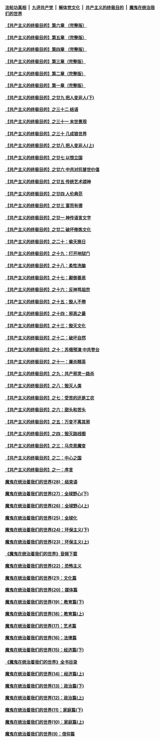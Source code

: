 ####  [法轮功真相](../../../../basic/blob/master/README.md?t=04141031) &nbsp;|&nbsp; [九评共产党](../../../../9ping.md/blob/master/README.md?t=04141031) &nbsp;|&nbsp; [解体党文化](../../../../jtdwh.md/blob/master/README.md?t=04141031)  &nbsp;|&nbsp; [共产主义的终极目的](../../../../gczydzjmd.md/blob/master/README.md?t=04141031) &nbsp;|&nbsp; [魔鬼在统治我们的世界](../../../../mgztzwmdsj.md/blob/master/README.md?t=04141031) 

#### [【共产主义的终极目的】第六章 （完整版）](../pages/nsc422/n11428913.md?t=04141031) 

#### [【共产主义的终极目的】第五章 （完整版）](../pages/nsc422/n11428912.md?t=04141031) 

#### [【共产主义的终极目的】第四章 （完整版）](../pages/nsc422/n11428907.md?t=04141031) 

#### [【共产主义的终极目的】第三章（完整版）](../pages/nsc422/n11428848.md?t=04141031) 

#### [【共产主义的终极目的】第二章（完整版）](../pages/nsc422/n11428831.md?t=04141031) 

#### [【共产主义的终极目的】第一章（完整版）](../pages/nsc422/n11417651.md?t=04141031) 

#### [【共产主义的终极目的】之廿九 把人变非人(下)](../pages/nsc422/n11344140.md?t=04141031) 

#### [【共产主义的终极目的】之三十二 结语](../pages/nsc422/n11360535.md?t=04141031) 

#### [【共产主义的终极目的】之三十一 末世景观](../pages/nsc422/n11351129.md?t=04141031) 

#### [【共产主义的终极目的】之三十 几成狼世界](../pages/nsc422/n11348280.md?t=04141031) 

#### [【共产主义的终极目的】之廿八 把人变非人(上)](../pages/nsc422/n11340492.md?t=04141031) 

#### [【共产主义的终极目的】之廿七 以恨立国](../pages/nsc422/n11336944.md?t=04141031) 

#### [【共产主义的终极目的】之廿六 中共对抗普世价值](../pages/nsc422/n11324785.md?t=04141031) 

#### [【共产主义的终极目的】之廿五 传统艺术颂神](../pages/nsc422/n11296396.md?t=04141031) 

#### [【共产主义的终极目的】之廿四 人伦典范](../pages/nsc422/n11296397.md?t=04141031) 

#### [【共产主义的终极目的】之廿三 富而有德](../pages/nsc422/n11283598.md?t=04141031) 

#### [【共产主义的终极目的】之廿一 神传语言文字](../pages/nsc422/n11263265.md?t=04141031) 

#### [【共产主义的终极目的】之廿二 破坏修炼文化](../pages/nsc422/n11245728.md?t=04141031) 

#### [【共产主义的终极目的】之二十：偷天换日](../pages/nsc422/n11238846.md?t=04141031) 

#### [【共产主义的终极目的】之十九：打开地狱门](../pages/nsc422/n11206376.md?t=04141031) 

#### [【共产主义的终极目的】之十八：柔性洗脑](../pages/nsc422/n11199994.md?t=04141031) 

#### [【共产主义的终极目的】之十七：颠倒善恶](../pages/nsc422/n11179782.md?t=04141031) 

#### [【共产主义的终极目的】之十六：反神骂祖宗](../pages/nsc422/n11166798.md?t=04141031) 

#### [【共产主义的终极目的】之十五：毁人不倦](../pages/nsc422/n11166792.md?t=04141031) 

#### [【共产主义的终极目的】之十四：邪恶之最](../pages/nsc422/n11150249.md?t=04141031) 

#### [【共产主义的终极目的】之十三：毁灭文化](../pages/nsc422/n11135227.md?t=04141031) 

#### [【共产主义的终极目的】之十二：破坏自然](../pages/nsc422/n11135214.md?t=04141031) 

#### [【共产主义的终极目的】之十：苏俄预演 中共登台](../pages/nsc422/n11118424.md?t=04141031) 

#### [【共产主义的终极目的】之十一：屠杀精英](../pages/nsc422/n11118442.md?t=04141031) 

#### [【共产主义的终极目的】之九：共产邪灵一路杀](../pages/nsc422/n11114139.md?t=04141031) 

#### [【共产主义的终极目的】之八：毁灭人类](../pages/nsc422/n11108503.md?t=04141031) 

#### [【共产主义的终极目的】之七：受苦的还是工农](../pages/nsc422/n11101809.md?t=04141031) 

#### [【共产主义的终极目的】之六：甜头和苦头](../pages/nsc422/n11096971.md?t=04141031) 

#### [【共产主义的终极目的】之五：万变不离其邪](../pages/nsc422/n11091285.md?t=04141031) 

#### [【共产主义的终极目的】之四：毁灭路线图](../pages/nsc422/n11086284.md?t=04141031) 

#### [【共产主义的终极目的】之三：马克思魔变](../pages/nsc422/n11061941.md?t=04141031) 

#### [【共产主义的终极目的】之二：中心之国](../pages/nsc422/n11047728.md?t=04141031) 

#### [【共产主义的终极目的】之一：序言](../pages/nsc422/n11086077.md?t=04141031) 

#### [魔鬼在统治着我们的世界(28)：结束语](../pages/nsc422/n10936246.md?t=04141031) 

#### [魔鬼在统治着我们的世界(27)：全球野心(下)](../pages/nsc422/n10928319.md?t=04141031) 

#### [魔鬼在统治着我们的世界(26)：全球野心(上)](../pages/nsc422/n10900318.md?t=04141031) 

#### [魔鬼在统治着我们的世界(25)：全球化](../pages/nsc422/n10788205.md?t=04141031) 

#### [魔鬼在统治着我们的世界(24)：环保主义(下)](../pages/nsc422/n10695307.md?t=04141031) 

#### [魔鬼在统治着我们的世界(23)：环保主义(上)](../pages/nsc422/n10688613.md?t=04141031) 

#### [《魔鬼在统治着我们的世界》音频下载](../pages/nsc422/n10635553.md?t=04141031) 

#### [魔鬼在统治着我们的世界(22)：恐怖主义](../pages/nsc422/n10614727.md?t=04141031) 

#### [魔鬼在统治着我们的世界(21)：文化篇](../pages/nsc422/n10597706.md?t=04141031) 

#### [魔鬼在统治着我们的世界(20)：媒体篇](../pages/nsc422/n10586579.md?t=04141031) 

#### [魔鬼在统治着我们的世界(19)：教育篇(下)](../pages/nsc422/n10564808.md?t=04141031) 

#### [魔鬼在统治着我们的世界(18)：教育篇(上)](../pages/nsc422/n10526970.md?t=04141031) 

#### [魔鬼在统治着我们的世界(17)：艺术篇](../pages/nsc422/n10499093.md?t=04141031) 

#### [魔鬼在统治着我们的世界(16)：法律篇](../pages/nsc422/n10485969.md?t=04141031) 

#### [魔鬼在统治着我们的世界(15)：经济篇(下)](../pages/nsc422/n10469975.md?t=04141031) 

#### [《魔鬼在统治着我们的世界》全书目录](../pages/nsc422/n10464261.md?t=04141031) 

#### [魔鬼在统治着我们的世界(14)：经济篇(上)](../pages/nsc422/n10457370.md?t=04141031) 

#### [魔鬼在统治着我们的世界(13)：政治篇(下)](../pages/nsc422/n10448270.md?t=04141031) 

#### [魔鬼在统治着我们的世界(12)：政治篇(上)](../pages/nsc422/n10444576.md?t=04141031) 

#### [魔鬼在统治着我们的世界(11)：家庭篇(下)](../pages/nsc422/n10440961.md?t=04141031) 

#### [魔鬼在统治着我们的世界(10)：家庭篇(上)](../pages/nsc422/n10435448.md?t=04141031) 

#### [魔鬼在统治着我们的世界(9)：信仰篇](../pages/nsc422/n10432159.md?t=04141031) 

